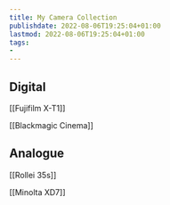 ```yaml
---
title: My Camera Collection
publishdate: 2022-08-06T19:25:04+01:00
lastmod: 2022-08-06T19:25:04+01:00
tags: 
- 
---
```








## Digital



[[Fujifilm X-T1]]



[[Blackmagic Cinema]]



## Analogue





[[Rollei 35s]]



[[Minolta XD7]]



